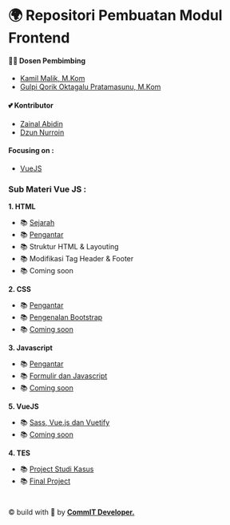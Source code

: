 # 🌍 Repositori Pembuatan Modul Frontend

#### 🕵️‍♀️ Dosen Pembimbing

- [Kamil Malik, M.Kom](https://t.me/kamilmaliki)
- [Gulpi Qorik Oktagalu Pratamasunu, M.Kom](https://t.me/pratamasunu)

#### 💕 Kontributor

- [Zainal Abidin](https://t.me/zaiinhs)
- [Dzun Nurroin](https://t.me/dzun_nn)

#### Focusing on :

- [VueJS](https://vuejs.org/)

### Sub Materi Vue JS :

**1. HTML**

- 📚 [Sejarah](html/sejarah.md)
- 📚 [Pengantar](html/pengantar.md)
- 📚 Struktur HTML & Layouting
- 📚 Modifikasi Tag Header & Footer
- 📚 Coming soon

**2. CSS**

- 📚 [Pengantar](css/pengantar.md)
- 📚 [Pengenalan Bootstrap](#)
- 📚 [Coming soon](#)

**3. Javascript**

- 📚 [Pengantar](javascript/pengantar.md)
- 📚 [Formulir dan Javascript](#)
- 📚 [Coming soon](#)

**5. VueJS**

- 📚 [Sass, Vue.js dan Vuetify](vuejs/pengantar.md)
- 📚 [Coming soon](#)

**4. TES**

- 📚 [Project Studi Kasus](tes/project1.md)
- 📚 [Final Project](#)

#

&copy; build with 💝 by <a href="https://github.com/commitunuja"><b>CommIT Developer.</b></a>
